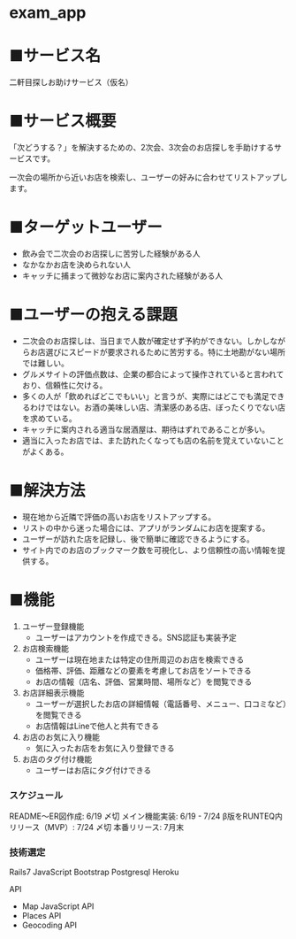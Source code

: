 # exam_app

# **■サービス名**

二軒目探しお助けサービス（仮名）

# **■サービス概要**

「次どうする？」を解決するための、2次会、3次会のお店探しを手助けするサービスです。

一次会の場所から近いお店を検索し、ユーザーの好みに合わせてリストアップします。

# **■ターゲットユーザー**

- 飲み会で二次会のお店探しに苦労した経験がある人
- なかなかお店を決められない人
- キャッチに捕まって微妙なお店に案内された経験がある人

# **■ユーザーの抱える課題**

- 二次会のお店探しは、当日まで人数が確定せず予約ができない。しかしながらお店選びにスピードが要求されるために苦労する。特に土地勘がない場所では難しい。
- グルメサイトの評価点数は、企業の都合によって操作されていると言われており、信頼性に欠ける。
- 多くの人が「飲めればどこでもいい」と言うが、実際にはどこでも満足できるわけではない。お酒の美味しい店、清潔感のある店、ぼったくりでない店を求めている。
- キャッチに案内される適当な居酒屋は、期待はずれであることが多い。
- 適当に入ったお店では、また訪れたくなっても店の名前を覚えていないことがよくある。

# **■解決方法**

- 現在地から近隣で評価の高いお店をリストアップする。
- リストの中から迷った場合には、アプリがランダムにお店を提案する。
- ユーザーが訪れた店を記録し、後で簡単に確認できるようにする。
- サイト内でのお店のブックマーク数を可視化し、より信頼性の高い情報を提供する。

# **■機能**

1. ユーザー登録機能
    - ユーザーはアカウントを作成できる。SNS認証も実装予定
2. お店検索機能
    - ユーザーは現在地または特定の住所周辺のお店を検索できる
    - 価格帯、評価、距離などの要素を考慮してお店をソートできる
    - お店の情報（店名、評価、営業時間、場所など）を閲覧できる
3. お店詳細表示機能
    - ユーザーが選択したお店の詳細情報（電話番号、メニュー、口コミなど）を閲覧できる
    - お店情報はLineで他人と共有できる
4. お店のお気に入り機能
    - 気に入ったお店をお気に入り登録できる
5. お店のタグ付け機能
    - ユーザーはお店にタグ付けできる


### スケジュール

README〜ER図作成: 6/19 〆切
メイン機能実装: 6/19 - 7/24
β版をRUNTEQ内リリース（MVP）: 7/24 〆切
本番リリース: 7月末

### 技術選定

Rails7
JavaScript
Bootstrap
Postgresql
Heroku

API
- Map JavaScript API
- Places API
- Geocoding API